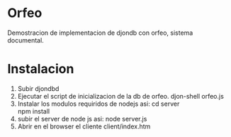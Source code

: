 Orfeo
=====

Demostracion de implementacion de djondb con orfeo, sistema documental.


Instalacion
===========

1. Subir djondbd
2. Ejecutar el script de inicializacion de la db de orfeo. djon-shell orfeo.js
3. Instalar los modulos requiridos de nodejs asi: 
   cd server    
   npm install
3. subir el server de node js asi: 
   node server.js
4. Abrir en el browser el cliente client/index.htm


